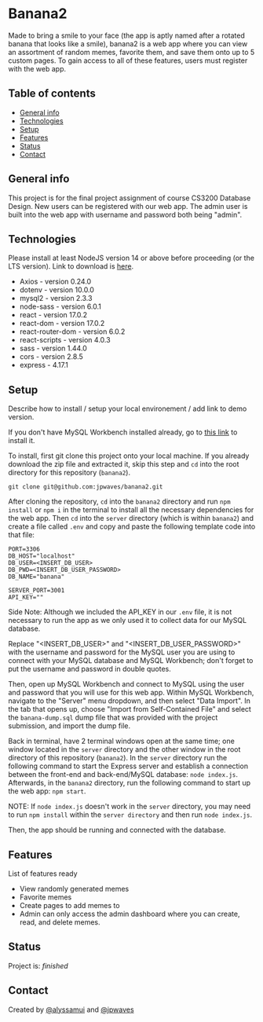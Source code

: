 # Banana2

Made to bring a smile to your face (the app is aptly named after a rotated
banana that looks like a smile), banana2 is a web app where you can view an
assortment of random memes, favorite them, and save them onto up to 5 custom
pages. To gain access to all of these features, users must register with the web
app.

## Table of contents

- [General info](#general-info)
- [Technologies](#technologies)
- [Setup](#setup)
- [Features](#features)
- [Status](#status)
- [Contact](#contact)

## General info

This project is for the final project assignment of course CS3200 Database Design. New users can be registered with our web app. The admin user is built into the web app with username and password both being "admin".

## Technologies

Please install at least NodeJS version 14 or above before proceeding (or the LTS version). Link to download is [here](https://nodejs.org/en/download/).

- Axios - version 0.24.0
- dotenv - version 10.0.0
- mysql2 - version 2.3.3
- node-sass - version 6.0.1
- react - version 17.0.2
- react-dom - version 17.0.2
- react-router-dom - version 6.0.2
- react-scripts - version 4.0.3
- sass - version 1.44.0
- cors - version 2.8.5
- express - 4.17.1

## Setup

Describe how to install / setup your local environement / add link to demo version.

If you don't have MySQL Workbench installed already, go to [this link](https://dev.mysql.com/downloads/workbench/) to install it.

To install, first git clone this project onto your local machine. If you already download the zip file and extracted it, skip this step and `cd` into the root directory for this repository (`banana2`).

```
git clone git@github.com:jpwaves/banana2.git
```

After cloning the repository, `cd` into the `banana2` directory and run `npm install` or `npm i` in the terminal to install all the necessary dependencies for the web app. Then `cd` into the `server` directory (which is within `banana2`) and create a file called `.env` and copy and paste the following template code into that file:

```
PORT=3306
DB_HOST="localhost"
DB_USER=<INSERT_DB_USER>
DB_PWD=<INSERT_DB_USER_PASSWORD>
DB_NAME="banana"

SERVER_PORT=3001
API_KEY=""
```

Side Note: Although we included the API_KEY in our `.env` file, it is not necessary to run the app as we only used it to collect data for our MySQL database.

Replace "<INSERT_DB_USER>" and "<INSERT_DB_USER_PASSWORD>" with the username and password for the MySQL user you are using to connect with your MySQL database and MySQL Workbench; don't forget to put the username and password in double quotes.

Then, open up MySQL Workbench and connect to MySQL using the user and password that you will use for this web app. Within MySQL Workbench, navigate to the "Server" menu dropdown, and then select "Data Import". In the tab that opens up, choose "Import from Self-Contained File" and select the `banana-dump.sql` dump file that was provided with the project submission, and import the dump file.

Back in terminal, have 2 terminal windows open at the same time; one window located in the `server` directory and the other window in the root directory of this repository (`banana2`). In the `server` directory run the following command to start the Express server and establish a connection between the front-end and back-end/MySQL database: `node index.js`. Afterwards, in the `banana2` directory, run the following command to start up the web app: `npm start`.

NOTE: If `node index.js` doesn't work in the `server` directory, you may need to run `npm install` within the `server directory` and then run `node index.js`.

Then, the app should be running and connected with the database.

## Features

List of features ready

- View randomly generated memes
- Favorite memes
- Create pages to add memes to
- Admin can only access the admin dashboard where you can create, read, and delete memes.

## Status

Project is: _finished_

## Contact

Created by [@alyssamui](https://github.com/alyssamui) and [@jpwaves](https://github.com/jpwaves)
